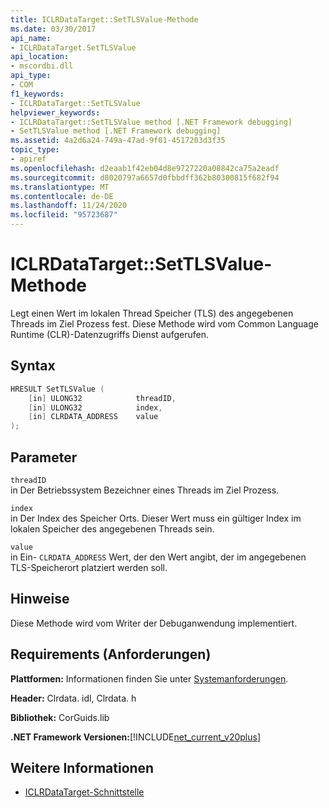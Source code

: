 ```yaml
---
title: ICLRDataTarget::SetTLSValue-Methode
ms.date: 03/30/2017
api_name:
- ICLRDataTarget.SetTLSValue
api_location:
- mscordbi.dll
api_type:
- COM
f1_keywords:
- ICLRDataTarget::SetTLSValue
helpviewer_keywords:
- ICLRDataTarget::SetTLSValue method [.NET Framework debugging]
- SetTLSValue method [.NET Framework debugging]
ms.assetid: 4a2d6a24-749a-47ad-9f01-4517203d3f35
topic_type:
- apiref
ms.openlocfilehash: d2eaab1f42eb04d8e9727220a08842ca75a2eadf
ms.sourcegitcommit: d8020797a6657d0fbbdff362b80300815f682f94
ms.translationtype: MT
ms.contentlocale: de-DE
ms.lasthandoff: 11/24/2020
ms.locfileid: "95723687"
---
```

# <a name="iclrdatatargetsettlsvalue-method"></a>ICLRDataTarget::SetTLSValue-Methode

Legt einen Wert im lokalen Thread Speicher (TLS) des angegebenen Threads im Ziel Prozess fest. Diese Methode wird vom Common Language Runtime (CLR)-Datenzugriffs Dienst aufgerufen.  
  
## <a name="syntax"></a>Syntax  
  
```cpp  
HRESULT SetTLSValue (  
    [in] ULONG32            threadID,  
    [in] ULONG32            index,  
    [in] CLRDATA_ADDRESS    value  
);  
```  
  
## <a name="parameters"></a>Parameter  

 `threadID`  
 in Der Betriebssystem Bezeichner eines Threads im Ziel Prozess.  
  
 `index`  
 in Der Index des Speicher Orts. Dieser Wert muss ein gültiger Index im lokalen Speicher des angegebenen Threads sein.  
  
 `value`  
 in Ein- `CLRDATA_ADDRESS` Wert, der den Wert angibt, der im angegebenen TLS-Speicherort platziert werden soll.  
  
## <a name="remarks"></a>Hinweise  

 Diese Methode wird vom Writer der Debuganwendung implementiert.  
  
## <a name="requirements"></a>Requirements (Anforderungen)  

 **Plattformen:** Informationen finden Sie unter [Systemanforderungen](../../get-started/system-requirements.md).  
  
 **Header:** Clrdata. idl, Clrdata. h  
  
 **Bibliothek:** CorGuids.lib  
  
 **.NET Framework Versionen:**[!INCLUDE[net_current_v20plus](../../../../includes/net-current-v20plus-md.md)]  
  
## <a name="see-also"></a>Weitere Informationen

- [ICLRDataTarget-Schnittstelle](iclrdatatarget-interface.md)
